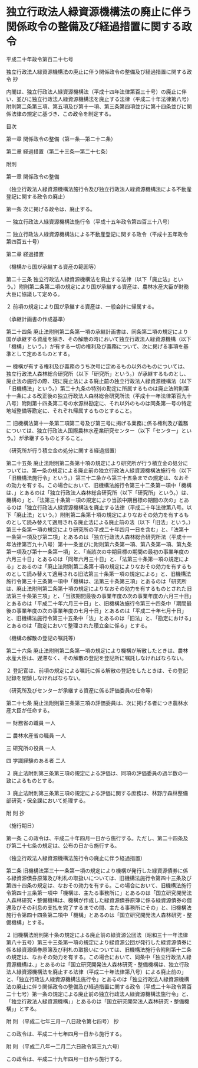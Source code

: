 # 独立行政法人緑資源機構法の廃止に伴う関係政令の整備及び経過措置に関する政令

平成二十年政令第百二十七号

独立行政法人緑資源機構法の廃止に伴う関係政令の整備及び経過措置に関する政令 抄

内閣は、独立行政法人緑資源機構法（平成十四年法律第百三十号）の廃止に伴い、並びに独立行政法人緑資源機構法を廃止する法律（平成二十年法律第八号）附則第二条第三項、第五項及び第十一項、第三条第四項並びに第十四条並びに関係法律の規定に基づき、この政令を制定する。

目次

第一章 関係政令の整備（第一条―第二十二条）

第二章 経過措置（第二十三条―第二十七条）

附則

第一章 関係政令の整備

（独立行政法人緑資源機構法施行令及び独立行政法人緑資源機構法による不動産登記に関する政令の廃止）

第一条 次に掲げる政令は、廃止する。

一 独立行政法人緑資源機構法施行令（平成十五年政令第四百三十八号）

二 独立行政法人緑資源機構法による不動産登記に関する政令（平成十五年政令第四百五十号）

第二章 経過措置

（機構から国が承継する資産の範囲等）

第二十三条 独立行政法人緑資源機構法を廃止する法律（以下「廃止法」という。）附則第二条第二項の規定により国が承継する資産は、農林水産大臣が財務大臣に協議して定める。

２ 前項の規定により国が承継する資産は、一般会計に帰属する。

（承継計画書の作成基準）

第二十四条 廃止法附則第二条第一項の承継計画書は、同条第二項の規定により国が承継する資産を除き、その解散の時において独立行政法人緑資源機構（以下「機構」という。）が有する一切の権利及び義務について、次に掲げる事項を基準として定めるものとする。

一 機構が有する権利及び義務のうち次号に定めるもの以外のものについては、独立行政法人森林総合研究所（以下「研究所」という。）が承継するものとし、廃止法の施行の際、現に廃止法による廃止前の独立行政法人緑資源機構法（以下「旧機構法」という。）第二十九条の特別の勘定に所属するものは廃止法附則第十一条による改正後の独立行政法人森林総合研究所法（平成十一年法律第百九十八号）附則第十四条第二号の水源林勘定に、それ以外のものは同条第一号の特定地域整備等勘定に、それぞれ帰属するものとすること。

二 旧機構法第十一条第二項第二号及び第三号に掲げる業務に係る権利及び義務については、独立行政法人国際農林水産業研究センター（以下「センター」という。）が承継するものとすること。

（研究所が行う積立金の処分に関する経過措置）

第二十五条 廃止法附則第二条第十項の規定により研究所が行う積立金の処分については、第一条の規定による廃止前の独立行政法人緑資源機構法施行令（以下「旧機構法施行令」という。）第三十二条から第三十五条までの規定は、なおその効力を有する。この場合において、旧機構法施行令第三十二条第一項中「機構は、」とあるのは「独立行政法人森林総合研究所（以下「研究所」という。）は、機構の」と、「法第三十条第一項の規定により当該中期目標の期間の次の」とあるのは「独立行政法人緑資源機構法を廃止する法律（平成二十年法律第八号。以下「廃止法」という。）附則第二条第十項の規定によりなおその効力を有するものとして読み替えて適用される廃止法による廃止前の法（以下「旧法」という。）第三十条第一項の規定により研究所の平成二十年四月一日を含む」と、「法第十一条第一項及び第二項」とあるのは「独立行政法人森林総合研究所法（平成十一年法律第百九十八号）第十一条並びに附則第六条第一項、第八条第一項、第九条第一項及び第十一条第一項」と、「当該次の中期目標の期間の最初の事業年度の六月三十日」とあるのは「同年六月三十日」と、「法第三十条第一項の規定による」とあるのは「廃止法附則第二条第十項の規定によりなおその効力を有するものとして読み替えて適用される旧法第三十条第一項の規定による」と、旧機構法施行令第三十三条第一項中「機構は、法第三十条第三項」とあるのは「研究所は、廃止法附則第二条第十項の規定によりなおその効力を有するものとされた旧法第三十条第三項」と、「当該期間最後の事業年度の次の事業年度の六月三十日」とあるのは「平成二十年六月三十日」と、旧機構法施行令第三十四条中「期間最後の事業年度の次の事業年度の七月十日」とあるのは「平成二十年七月十日」と、旧機構法施行令第三十五条中「法」とあるのは「旧法」と、「勘定における」とあるのは「勘定において整理された積立金に係る」とする。

（機構の解散の登記の嘱託等）

第二十六条 廃止法附則第二条第一項の規定により機構が解散したときは、農林水産大臣は、遅滞なく、その解散の登記を登記所に嘱託しなければならない。

２ 登記官は、前項の規定による嘱託に係る解散の登記をしたときは、その登記記録を閉鎖しなければならない。

（研究所及びセンターが承継する資産に係る評価委員の任命等）

第二十七条 廃止法附則第三条第三項の評価委員は、次に掲げる者につき農林水産大臣が任命する。

一 財務省の職員 一人

二 農林水産省の職員 一人

三 研究所の役員 一人

四 学識経験のある者 二人

２ 廃止法附則第三条第三項の規定による評価は、同項の評価委員の過半数の一致によるものとする。

３ 廃止法附則第三条第三項の規定による評価に関する庶務は、林野庁森林整備部研究・保全課において処理する。

附 則 抄

（施行期日）

第一条 この政令は、平成二十年四月一日から施行する。ただし、第二十四条及び第二十七条の規定は、公布の日から施行する。

（独立行政法人緑資源機構法施行令の廃止に伴う経過措置）

第二条 旧機構法第三十一条第一項の規定により機構が発行した緑資源債券に係る緑資源債券原簿及び利札の取扱いについては、旧機構法施行令第四十三条及び第四十四条の規定は、なおその効力を有する。この場合において、旧機構法施行令第四十三条第一項中「機構は、主たる事務所に」とあるのは「国立研究開発法人森林研究・整備機構は、機構が作成した緑資源債券原簿に係る緑資源債券の償還及びその利息の支払を完了するまでの間、主たる事務所にその」と、旧機構法施行令第四十四条第二項中「機構」とあるのは「国立研究開発法人森林研究・整備機構」とする。

２ 旧機構法附則第十条の規定による廃止前の緑資源公団法（昭和三十一年法律第八十五号）第三十三条第一項の規定により緑資源公団が発行した緑資源債券に係る緑資源債券原簿及び利札の取扱いについては、旧機構法施行令附則第十二条の規定は、なおその効力を有する。この場合において、同条中「独立行政法人緑資源機構は、」とあるのは「国立研究開発法人森林研究・整備機構は、独立行政法人緑資源機構法を廃止する法律（平成二十年法律第八号）による廃止前の」と、「独立行政法人緑資源機構法施行令」とあるのは「独立行政法人緑資源機構法の廃止に伴う関係政令の整備及び経過措置に関する政令（平成二十年政令第百二十七号）第一条の規定による廃止前の独立行政法人緑資源機構法施行令」と、「独立行政法人緑資源機構」」とあるのは「国立研究開発法人森林研究・整備機構」」とする。

附 則 （平成二七年三月一八日政令第七四号） 抄

この政令は、平成二十七年四月一日から施行する。

附 則 （平成二八年一二月二六日政令第三九六号）

この政令は、平成二十九年四月一日から施行する。
